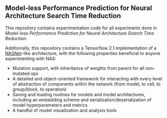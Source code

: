 ## Model-less Performance Prediction for Neural Architecture Search Time Reduction

This repository contains experimentation code for all experiments done in <em>Model-less Performance Prediction for Neural Architecture Search Time Reduction</em>.

Additionally, this repository contains a Tensorflow 2.1 implementation of a [NASNet](https://arxiv.org/abs/1707.07012)-like architecture, with the following properties beneficial to anyone experimenting with NAS:
- Mutation support, with inheritance of weights from parent for all non-mutated ops
- A detailed and object-oriented framework for interacting with every level of abstraction of components within the network (from model, to cell, to group/block, to operation)
- Saving and loading routines for models and model architectures, including an embedding scheme and serialization/deserialization of model hyperparameters and metrics
- A handful of model visualization and analysis tools

